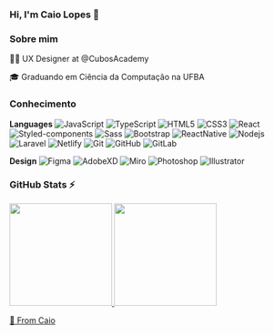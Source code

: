 ### Hi, I'm Caio Lopes 👋

### Sobre mim
👩‍💻 UX Designer at @CubosAcademy

🎓 Graduando em Ciência da Computação na UFBA

### Conhecimento
**Languages** 
![JavaScript](https://img.shields.io/badge/-JavaScript-black?style=flat-square&logo=javascript&link=https://github.com/camillacorreia/)
![TypeScript](https://img.shields.io/badge/-TypeScript-59C0EA?style=flat-square&logo=typescript)
![HTML5](https://img.shields.io/badge/-HTML5-E34F26?style=flat-square&logo=html5&logoColor=white)
![CSS3](https://img.shields.io/badge/-CSS3-1572B6?style=flat-square&logo=css3)
![React](https://img.shields.io/badge/-React-black?style=flat-square&logo=react)
![Styled-components](https://img.shields.io/badge/-Styled%20Components-DBDBE0?style=flat-square&logo=styled-components)
![Sass](https://img.shields.io/badge/-Sass-CC6699?style=flat-square&logo=sass&logoColor=white)
![Bootstrap](https://img.shields.io/badge/-Bootstrap-563D7C?style=flat-square&logo=bootstrap)
![ReactNative](https://img.shields.io/badge/-ReactNative-black?style=flat-square&logo=react)
![Nodejs](https://img.shields.io/badge/-Nodejs-black?style=flat-square&logo=Node.js)
![Laravel](https://img.shields.io/badge/-Laravel-white?style=flat-square&logo=laravel)
![Netlify](https://img.shields.io/badge/-Netlify-DBDBE0?style=flat-square&logo=netlify)
![Git](https://img.shields.io/badge/-Git-black?style=flat-square&logo=git&link=https://github.com/camillacorreia/)
![GitHub](https://img.shields.io/badge/-GitHub-181717?style=flat-square&logo=github&link=https://github.com/camillacorreia/)
![GitLab](https://img.shields.io/badge/-GitLab-FCA121?style=flat-square&logo=gitlab&link=https://github.com/camillacorreia/)

**Design**
![Figma](https://img.shields.io/badge/-Figma-ffbaba?style=flat-square&logo=figma)
![AdobeXD](https://img.shields.io/badge/-AdobeXD-430134?style=flat-square&logo=adobexd&logoColor=white)
![Miro](https://img.shields.io/badge/-Miro-FFD02F?style=flat-square&logo=miro&logoColor=black)
![Photoshop](https://img.shields.io/badge/-Photoshop-2F9FF2?style=flat-square&logo=adobephotoshop&logoColor=white)
![Illustrator](https://img.shields.io/badge/-Illustrator-F29200?style=flat-square&logo=adobeillustrator&logoColor=white)

### GitHub Stats ⚡
<div>
<a href="https://github.com/caiovinisl">
<img height="180em" src="https://github-readme-stats.vercel.app/api/top-langs/?username=caiovinisl&layout=compact&langs_count=7&theme=dracula"/>
<img height="180em" src="https://github-readme-stats.vercel.app/api?username=caiovinisl&show_icons=true&theme=dracula&include_all_commits=true&count_private=true"/>
</div>

🚀 From Caio

<!--
**caiovinisl/caiovinisl** is a ✨ _special_ ✨ repository because its `README.md` (this file) appears on your GitHub profile.

Here are some ideas to get you started:

- 🔭 I’m currently working on ...
- 🌱 I’m currently learning ...
- 👯 I’m looking to collaborate on ...
- 🤔 I’m looking for help with ...
- 💬 Ask me about ...
- 📫 How to reach me: ...
- 😄 Pronouns: ...
- ⚡ Fun fact: ...
-->
